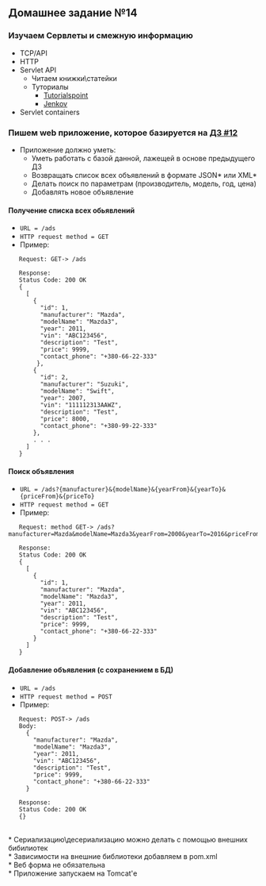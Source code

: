 ## Домашнее задание №14

### Изучаем Сервлеты и смежную информацию
 * TCP/API
 * HTTP
 * Servlet API
   + Читаем книжки\статейки
   + Туториалы
     - [Tutorialspoint](http://www.tutorialspoint.com/servlets/)
     - [Jenkov](http://tutorials.jenkov.com/java-servlets/index.html)
 * Servlet containers

### Пишем web приложение, которое базируется на [ДЗ #12](https://github.com/rxn1d/courses/blob/master/topic12/topic12_home_work.md)
 * Приложение должно уметь:
   + Уметь работать с базой данной, лажещей в основе предыдущего ДЗ
   + Возвращать список всех объявлений в формате JSON* или XML*
   + Делать поиск по параметрам (производитель, модель, год, цена)
   + Добавлять новое объявление

#### Получение списка всех обьявлений
 * `URL = /ads`
 * `HTTP request method = GET`
 * Пример:
  ```
     Request: GET-> /ads

     Response:
     Status Code: 200 OK
     {
       [
         {
           "id": 1,
           "manufacturer": "Mazda",
           "modelName": "Mazda3",
           "year": 2011,
           "vin": "ABC123456",
           "description": "Test",
           "price": 9999,
           "contact_phone": "+380-66-22-333"
          },
         {
           "id": 2,
           "manufacturer": "Suzuki",
           "modelName": "Swift",
           "year": 2007,
           "vin": "111112313AAWZ",
           "description": "Test",
           "price": 8000,
           "contact_phone": "+380-99-22-333"
         },
         . . .
       ]
     }
  ```
#### Поиск объявления
 * `URL = /ads?{manufacturer}&{modelName}&{yearFrom}&{yearTo}&{priceFrom}&{priceTo}`
 * `HTTP request method = GET`
 * Пример:
 ```
    Request: method GET-> /ads?manufacturer=Mazda&modelName=Mazda3&yearFrom=2000&yearTo=2016&priceFrom=1000&priceTo=10000

    Response:
    Status Code: 200 OK
    {
      [
        {
          "id": 1,
          "manufacturer": "Mazda",
          "modelName": "Mazda3",
          "year": 2011,
          "vin": "ABC123456",
          "description": "Test",
          "price": 9999,
          "contact_phone": "+380-66-22-333"
        }
      ]
    }
 ```

#### Добавление объявления (с сохранением в БД)
 * `URL = /ads`
 * `HTTP request method = POST`
 * Пример:
  ```
     Request: POST-> /ads
     Body:
       {
         "manufacturer": "Mazda",
         "modelName": "Mazda3",
         "year": 2011,
         "vin": "ABC123456",
         "description": "Test",
         "price": 9999,
         "contact_phone": "+380-66-22-333"
       }

     Response:
     Status Code: 200 OK
     {}
  ```

<br>* Сериализацию\десериализацию можно делать с помощью внешних бибилиотек
<br>* Зависимости на внешние библиотеки добавляем в pom.xml
<br>* Веб форма не обязательна
<br>* Приложение запускаем на Tomcat'е

